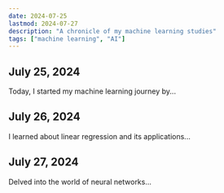 ```yaml
---
date: 2024-07-25
lastmod: 2024-07-27
description: "A chronicle of my machine learning studies"
tags: ["machine learning", "AI"]
---
```


## July 25, 2024

Today, I started my machine learning journey by...

## July 26, 2024

I learned about linear regression and its applications...

## July 27, 2024

Delved into the world of neural networks...
